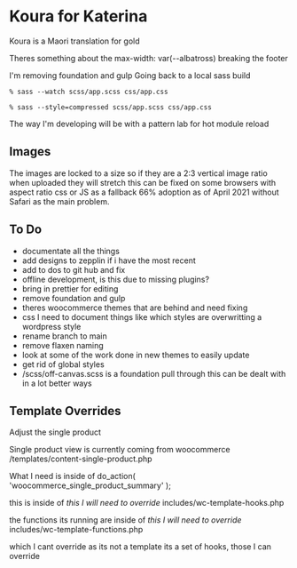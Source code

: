 # Koura for Katerina

Koura is a Maori translation for gold

Theres something about the max-width: var(--albatross) breaking the footer

I'm removing foundation and gulp
Going back to a local sass build

`% sass --watch scss/app.scss css/app.css`

`% sass --style=compressed scss/app.scss css/app.css`

The way I'm developing will be with a pattern lab for hot module reload

## Images

The images are locked to a size so if they are a 2:3 vertical image ratio when uploaded they will stretch this can be fixed on some browsers with aspect ratio css or JS as a fallback 66% adoption as of April 2021 without Safari as the main problem.

## To Do

- documentate all the things
- add designs to zepplin if i have the most recent
- add to dos to git hub and fix
- offline development, is this due to missing plugins?
- bring in prettier for editing
- remove foundation and gulp
- theres woocommerce themes that are behind and need fixing
- css I need to document things like which styles are overwritting a wordpress style
- rename branch to main
- remove flaxen naming
- look at some of the work done in new themes to easily update
- get rid of global styles
- /scss/off-canvas.scss is a foundation pull through this can be dealt with in a lot better ways

## Template Overrides

Adjust the single product

Single product view is currently coming from woocommerce
/templates/content-single-product.php

What I need is inside of
do_action( 'woocommerce_single_product_summary' );

this is inside of
_this I will need to override_
includes/wc-template-hooks.php

the functions its running are inside of
_this I will need to override_
includes/wc-template-functions.php

which I cant override as its not a template its a set of hooks,
those I can override
